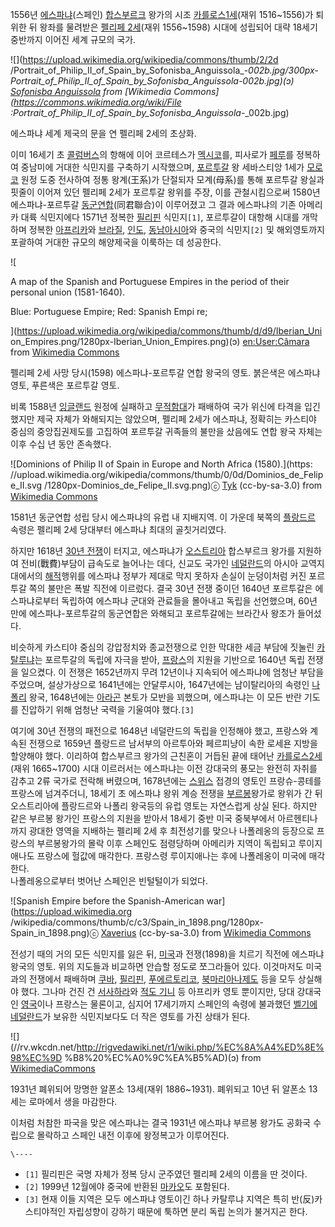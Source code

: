 1556년 [에스파냐](%EC%97%90%EC%8A%A4%ED%8C%8C%EB%83%90.md)(스페인)
[합스부르크](%ED%95%A9%EC%8A%A4%EB%B6%80%EB%A5%B4%ED%81%AC.md) 왕가의 시조 [카를로스1세](%EC%B9%B4%EB%A5%BC%EB%A1%9C%EC%8A%A4%201%EC%84%B8.md)(재위 1516~1556)가
퇴위한 뒤 왕좌를 물려받은 [펠리페 2세](%ED%8E%A0%EB%A6%AC%ED%8E%98%202%EC%84%B8.md)(재위
1556~1598) 시대에 성립되어 대략 18세기 중반까지 이어진 세계 규모의 국가.

![](https://upload.wikimedia.org/wikipedia/commons/thumb/2/2d
/Portrait_of_Philip_II_of_Spain_by_Sofonisba_Anguissola_-_002b.jpg/300px-
Portrait_of_Philip_II_of_Spain_by_Sofonisba_Anguissola_-_002b.jpg)(ɔ)
[Sofonisba Anguissola](http://en.wikipedia.org/wiki/Sofonisba_Anguissola) from
[Wikimedia Commons](https://commons.wikimedia.org/wiki/File
:Portrait_of_Philip_II_of_Spain_by_Sofonisba_Anguissola_-_002b.jpg)

  
에스파냐 세계 제국의 문을 연 펠리페 2세의 초상화.

이미 16세기 초 [콜럼버스](%EC%BD%9C%EB%9F%BC%EB%B2%84%EC%8A%A4.md)의 항해에 이어 코르테스가
[멕시코](%EB%A9%95%EC%8B%9C%EC%BD%94.md)를, 피사로가
[페루](%ED%8E%98%EB%A3%A8.md)를 정복하여 중남미에 거대한 식민지를 구축하기 시작했으며,
[포르투갈](%ED%8F%AC%EB%A5%B4%ED%88%AC%EA%B0%88.md) 왕 세바스티앙 1세가
[모로코](%EB%AA%A8%EB%A1%9C%EC%BD%94.md) 원정 도중 전사하여 정통 왕계(王系)가 단절되자 모계(母系)를 통해
포르투갈 왕실과 핏줄이 이어져 있던 펠리페 2세가 포르투갈 왕위를 주장, 이를 관철시킴으로써 1580년 에스파냐-포르투갈
[동군연합](%EB%8F%99%EA%B5%B0%EC%97%B0%ED%95%A9.md)(同君聯合)이 이루어졌고 그 결과 에스파냐의 기존
아메리카 대륙 식민지에다 1571년 정복한 [필리핀](%ED%95%84%EB%A6%AC%ED%95%80.md) 식민지`[1]`,
포르투갈이 대항해 시대를 개막하며 정복한 [아프리카](%EC%95%84%ED%94%84%EB%A6%AC%EC%B9%B4.md)와
[브라질](%EB%B8%8C%EB%9D%BC%EC%A7%88.md), [인도](%EC%9D%B8%EB%8F%84.md),
[동남아시아](%EB%8F%99%EB%82%A8%EC%95%84%EC%8B%9C%EC%95%84.md)와 중국의 식민지`[2]` 및
해외영토까지 포괄하여 거대한 규모의 해양제국을 이룩하는 데 성공한다.

![<p>A map of the Spanish and Portuguese Empires in the period of their
personal union \(1581-1640\).</p><p>Blue: Portuguese Empire; Red: Spanish Empi
re;</p>](https://upload.wikimedia.org/wikipedia/commons/thumb/d/d9/Iberian_Uni
on_Empires.png/1280px-Iberian_Union_Empires.png)(ɔ)
[en:User:Câmara](http://en.wikipedia.org/wiki/User:C%C3%A2mara) from
[Wikimedia
Commons](https://commons.wikimedia.org/wiki/File:Iberian_Union_Empires.png)

  
펠리페 2세 사망 당시(1598) 에스파냐-포르투갈 연합 왕국의 영토. 붉은색은 에스파냐 영토, 푸른색은 포르투갈 영토.

비록 1588년 [잉글랜드](%EC%9E%89%EA%B8%80%EB%9E%9C%EB%93%9C.md) 원정에 실패하고
[무적함대](%EB%AC%B4%EC%A0%81%ED%95%A8%EB%8C%80.md)가 패배하여 국가 위신에 타격을 입긴 했지만 제국
자체가 와해되지는 않았으며, 펠리페 2세가 에스파냐, 정확히는 카스티야 중심의 중앙집권제도를 고집하여 포르투갈 귀족들의 불만을 샀음에도 연합
왕국 자체는 이후 수십 년 동안 존속했다.

![Dominions of Philip II of Spain in Europe and North Africa \(1580\).](https:
//upload.wikimedia.org/wikipedia/commons/thumb/0/0d/Dominios_de_Felipe_II.svg
/1280px-Dominios_de_Felipe_II.svg.png)ⓒ
[Tyk](http://commons.wikimedia.org/wiki/User:Tyk) (cc-by-sa-3.0) from
[Wikimedia
Commons](https://commons.wikimedia.org/wiki/File:Dominios_de_Felipe_II.svg)

  
1581년 동군연합 성립 당시 에스파냐의 유럽 내 지배지역. 이 가운데 북쪽의
[플랑드르](%ED%94%8C%EB%9E%91%EB%93%9C%EB%A5%B4.md) 속령은 펠리페 2세 당대부터 에스파냐 최대의
골칫거리였다.

하지만 1618년 [30년 전쟁](30%EB%85%84%20%EC%A0%84%EC%9F%81.md)이 터지고, 에스파냐가
[오스트리아](%EC%98%A4%EC%8A%A4%ED%8A%B8%EB%A6%AC%EC%95%84.md) 합스부르크 왕가를 지원하여
전비(戰費)부담이 급속도로 늘어나는 데다, 신교도 국가인
[네덜란드](%EB%84%A4%EB%8D%9C%EB%9E%80%EB%93%9C.md)의 아시아 교역지대에서의
[해적](%ED%95%B4%EC%A0%81.md)행위를 에스파냐 정부가 제대로 막지 못하자 손실이 눈덩이처럼 커진 포르투갈 쪽의 불만은
폭발 직전에 이르렀다. 결국 30년 전쟁 중이던 1640년 포르투갈은 에스파냐로부터 독립하여 에스파냐 군대와 관료들을 몰아내고 독립을
선언했으며, 60년 만에 에스파냐-포르투갈의 동군연합은 와해되고 포르투갈에는 브라간사 왕조가 들어섰다.

비슷하게 카스티야 중심의 강압정치와 종교전쟁으로 인한 막대한 세금 부담에 짓눌린
[카탈루냐](%EC%B9%B4%ED%83%88%EB%A3%A8%EB%83%90.md)는 포르투갈의 독립에 자극을 받아,
[프랑스](%ED%94%84%EB%9E%91%EC%8A%A4.md)의 지원을 기반으로 1640년 독립 전쟁을 일으켰다. 이 전쟁은
1652년까지 무려 12년이나 지속되어 에스파냐에 엄청난 부담을 주었으며, 설상가상으로 1641년에는 안달루시아, 1647년에는 남이탈리아의
속령인 [나폴리](%EB%82%98%ED%8F%B4%EB%A6%AC.md) 왕국, 1648년에는
[아라곤](%EC%95%84%EB%9D%BC%EA%B3%A4.md) 본토가 모반을 꾀했으며, 에스파냐는 이 모든 반란 기도를 진압하기
위해 엄청난 국력을 기울여야 했다.`[3]`

여기에 30년 전쟁의 패전으로 1648년 네덜란드의 독립을 인정해야 했고, 프랑스와 계속된 전쟁으로 1659년 플랑드르 남서부의 아르투아와
페르피냥이 속한 로세욘 지방을 할양해야 했다. 이리하여 합스부르크 왕가의 근친혼이 거듭된 끝에 태어난 [카를로스2세](%EC%B9%B4%EB%A5%BC%EB%A1%9C%EC%8A%A4%202%EC%84%B8.md)(재위 1665~1700) 시대
이르러서는 에스파냐는 이전 강대국의 풍모는 완전히 자취를 감추고 2류 국가로 전락해 버렸으며, 1678년에는
[스위스](%EC%8A%A4%EC%9C%84%EC%8A%A4.md) 접경의 영토인 프랑슈-콩테를 프랑스에 넘겨주더니, 18세기 초
에스파냐 왕위 계승 전쟁을 [부르봉](%EB%B6%80%EB%A5%B4%EB%B4%89.md)왕가로 왕위가 간 뒤 오스트리아에
플랑드르와 나폴리 왕국등의 유럽 영토는 자연스럽게 상실 된다. 하지만 같은 부르봉 왕가인 프랑스의 지원을 받아서 18세기 중반 미국
중북부에서 아르헨티나까지 광대한 영역을 지배하는 펠리페 2세 후 최전성기를 맞으나 나폴레옹의 등장으로 프랑스의 부르봉왕가의 몰락 이후
스페인도 점령당하며 아메리카 지역이 독립되고 루이지애나도 프랑스에 헐값에 매각한다. 프랑스령 루이지애나는 후에 나폴레옹이 미국에 매각한다.  
나폴레옹으로부터 벗어난 스페인은 빈털털이가 되었다.

![Spanish Empire before the Spanish-American war](https://upload.wikimedia.org
/wikipedia/commons/thumb/c/c3/Spain_in_1898.png/1280px-Spain_in_1898.png)ⓒ
[Xaverius](http://commons.wikimedia.org/wiki/User:Xaverius) (cc-by-sa-3.0)
from [Wikimedia
Commons](https://commons.wikimedia.org/wiki/File:Spain_in_1898.png)

  
전성기 때의 거의 모든 식민지를 잃은 뒤, [미국](%EB%AF%B8%EA%B5%AD.md)과 전쟁(1898)을 치르기 직전에 에스파냐
왕국의 영토. 위의 지도들과 비교하면 안습할 정도로 쪼그라들어 있다. 이것마저도 미국과의 전쟁에서 패배하며
[쿠바](%EC%BF%A0%EB%B0%94.md), [필리핀](%ED%95%84%EB%A6%AC%ED%95%80.md),
[푸에르토리코](%ED%91%B8%EC%97%90%EB%A5%B4%ED%86%A0%EB%A6%AC%EC%BD%94.md), [북마리아나제도](%EB%B6%81%EB%A7%88%EB%A6%AC%EC%95%84%EB%82%98%20%EC%A0%9C%EB%8F%84.md)
등을 모두 상실해야 했다. 그나마 건진 건 [서사하라](%EC%84%9C%EC%82%AC%ED%95%98%EB%9D%BC.md)와
[적도 기니](%EC%A0%81%EB%8F%84%20%EA%B8%B0%EB%8B%88.md) 등 아프리카 영토 뿐이지만, 당대 강대국인
[영국](%EC%98%81%EA%B5%AD.md)이나 프랑스는 물론이고, 심지어 17세기까지 스페인의 속령에 불과했던
[벨기에](%EB%B2%A8%EA%B8%B0%EC%97%90.md)
[네덜란드](%EB%84%A4%EB%8D%9C%EB%9E%80%EB%93%9C.md)가 보유한 식민지보다도 더 작은 영토를 가진 상태가
된다.

![](//rv.wkcdn.net/http://rigvedawiki.net/r1/wiki.php/%EC%8A%A4%ED%8E%98%EC%9D
%B8%20%EC%A0%9C%EA%B5%AD)(ɔ) from [WikimediaCommons](%EC%8A%A4%ED%8E%98%EC%9D%B8%20%EC%A0%9C%EA%B5%AD.md)

  
1931년 폐위되어 망명한 알폰소 13세(재위 1886~1931). 폐위되고 10년 뒤 알폰소 13세는 로마에서 생을 마감한다.

이처럼 처참한 파국을 맞은 에스파냐는 결국 1931년 에스파냐 부르봉 왕가도 공화국 수립으로 몰락하고 스페인 내전 이후에 왕정복고가
이루어진다.

`\----`

  * `[1]` 필리핀은 국명 자체가 정복 당시 군주였던 펠리페 2세의 이름을 딴 것이다.
  * `[2]` 1999년 12월에야 중국에 반환된 [마카오](%EB%A7%88%EC%B9%B4%EC%98%A4.md)도 포함된다.
  * `[3]` 현재 이들 지역은 모두 에스파냐 영토이긴 하나 카탈루냐 지역은 특히 반(反)카스티야적인 자립성향이 강하기 때문에 툭하면 분리 독립 논의가 불거지곤 한다.

